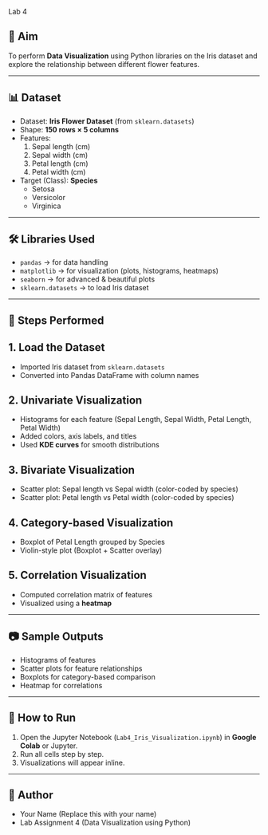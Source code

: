 
Lab 4

## 📌 Aim
To perform **Data Visualization** using Python libraries on the Iris dataset and explore the relationship between different flower features.

---

## 📊 Dataset
- Dataset: **Iris Flower Dataset** (from `sklearn.datasets`)
- Shape: **150 rows × 5 columns**
- Features:
  1. Sepal length (cm)
  2. Sepal width (cm)
  3. Petal length (cm)
  4. Petal width (cm)
- Target (Class): **Species**
  - Setosa  
  - Versicolor  
  - Virginica  

---

## 🛠️ Libraries Used
- `pandas` → for data handling  
- `matplotlib` → for visualization (plots, histograms, heatmaps)  
- `seaborn` → for advanced & beautiful plots  
- `sklearn.datasets` → to load Iris dataset  

---

## 🧾 Steps Performed

## 1. Load the Dataset
- Imported Iris dataset from `sklearn.datasets`
- Converted into Pandas DataFrame with column names

## 2. Univariate Visualization
- Histograms for each feature (Sepal Length, Sepal Width, Petal Length, Petal Width)
- Added colors, axis labels, and titles
- Used **KDE curves** for smooth distributions

## 3. Bivariate Visualization
- Scatter plot: Sepal length vs Sepal width (color-coded by species)
- Scatter plot: Petal length vs Petal width (color-coded by species)

## 4. Category-based Visualization
- Boxplot of Petal Length grouped by Species
- Violin-style plot (Boxplot + Scatter overlay)

## 5. Correlation Visualization
- Computed correlation matrix of features
- Visualized using a **heatmap**

---

## 📷 Sample Outputs
- Histograms of features  
- Scatter plots for feature relationships  
- Boxplots for category-based comparison  
- Heatmap for correlations  

---

## 🚀 How to Run
1. Open the Jupyter Notebook (`Lab4_Iris_Visualization.ipynb`) in **Google Colab** or Jupyter.  
2. Run all cells step by step.  
3. Visualizations will appear inline.  

---

## 📝 Author
- Your Name (Replace this with your name)
- Lab Assignment 4 (Data Visualization using Python)


